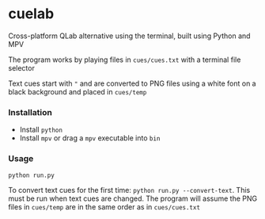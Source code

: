 # cuelab
Cross-platform QLab alternative using the terminal, built using Python and MPV

The program works by playing files in `cues/cues.txt` with a terminal file selector

Text cues start with `"` and are converted to PNG files using a white font on a black background and placed in `cues/temp`

### Installation
- Install `python`
- Install `mpv` or drag a `mpv` executable into `bin`

### Usage

`python run.py`

To convert text cues for the first time: `python run.py --convert-text`. This must be run when text cues are changed. The program will assume the PNG files in `cues/temp` are in the same order as in `cues/cues.txt`